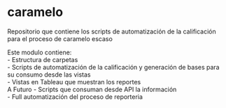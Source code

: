 # caramelo
Repositorio que contiene los scripts de automatización de la calificación para el proceso de caramelo escaso  

Este modulo contiene:  
    - Estructura de carpetas  
    - Scripts de automatización de la calificación y generación de bases para su consumo desde las vistas  
    - Vistas en Tableau que muestran los reportes  
A Futuro
    - Scripts que consuman desde API la información  
    - Full automatización del proceso de reporteria  
